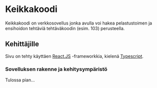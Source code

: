 # Keikkakoodi

Keikkakoodi on verkkosovellus jonka avulla voi hakea pelastustoimen ja ensihoidon tehtäviä tehtäväkoodin (esim. 103) perusteella.

## Kehittäjille

Sivu on tehty käyttäen [React.JS](https://react.dev) -frameworkkia, kielenä [Typescript](https://typescriptlang.org).

### Sovelluksen rakenne ja kehitysympäristö

Tulossa pian...
